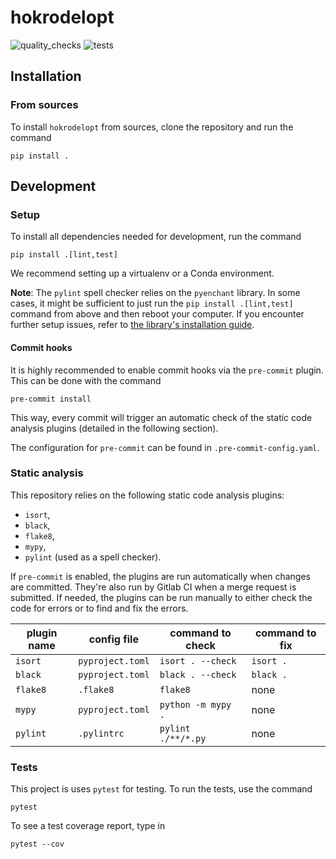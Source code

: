 # hokrodelopt

[//]: # ([![codecov]&#40;https://codecov.io/gh/QResearch-QWorld/hokrodelopt/branch/main/graph/badge.svg?token=?&#41;]&#40;https://codecov.io/gh/QResearch-QWorld/hokrodelopt&#41;)
![quality_checks](https://github.com/QResearch-QWorld/hokrodelopt/actions/workflows/static-analysis.yml/badge.svg)
![tests](https://github.com/QResearch-QWorld/hokrodelopt/actions/workflows/tests.yml/badge.svg)

## Installation

### From sources

To install `hokrodelopt` from sources, clone the repository and run the command

```
pip install .
```

## Development

### Setup

To install all dependencies needed for development, run the command

```
pip install .[lint,test]
```

We recommend setting up a virtualenv or a Conda environment.

**Note**: The `pylint` spell checker relies on the `pyenchant` library. In some cases, it might be sufficient to just
run the `pip install .[lint,test]` command from above and then reboot your computer. If you encounter further setup
issues, refer to [the library's installation guide](https://pyenchant.github.io/pyenchant/install.html).

#### Commit hooks

It is highly recommended to enable commit hooks via the `pre-commit` plugin. This can be done with the command

```
pre-commit install
```

This way, every commit will trigger an automatic check of the static code analysis plugins (detailed in the following
section).

The configuration for `pre-commit` can be found in `.pre-commit-config.yaml`.

### Static analysis

This repository relies on the following static code analysis plugins:

* `isort`,
* `black`,
* `flake8`,
* `mypy`,
* `pylint` (used as a spell checker).

If `pre-commit` is enabled, the plugins are run automatically when changes are committed. They're also run by Gitlab CI
when a merge request is submitted. If needed, the plugins can be run manually to either check the code for errors or to
find and fix the errors.

| plugin name | config file      | command to check   | command to fix |
|-------------|------------------|--------------------|----------------|
| `isort`     | `pyproject.toml` | `isort . --check`  | `isort .`      |
| `black`     | `pyproject.toml` | `black . --check`  | `black .`      |
| `flake8`    | `.flake8`        | `flake8`           | none           |
| `mypy`      | `pyproject.toml` | `python -m mypy .` | none           | 
| `pylint`    | `.pylintrc`      | `pylint ./**/*.py` | none           |

### Tests

This project is uses `pytest` for testing. To run the tests, use the command

```
pytest
```

To see a test coverage report, type in

```
pytest --cov
```
